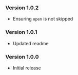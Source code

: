 ### Version 1.0.2
- Ensuring `open` is not skipped

### Version 1.0.1
- Updated readme

### Version 1.0.0
- Initial release
